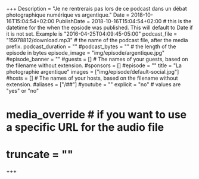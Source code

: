 +++
Description = "Je ne rentrerais pas lors de ce podcast dans un débat photographique numérique vs argentique."
Date = 2018-10-16T15:04:54+02:00
PublishDate = 2018-10-16T15:04:54+02:00 # this is the datetime for the when the epsiode was published. This will default to Date if it is not set. Example is "2016-04-25T04:09:45-05:00"
podcast_file = "15978812/download.mp3" # the name of the podcast file, after the media prefix.
podcast_duration = ""
#podcast_bytes = "" # the length of the episode in bytes
episode_image = "img/episode/argentique.jpg"
#episode_banner = ""
#guests = [] # The names of your guests, based on the filename without extension.
#sponsors = []
#episode = ""
title = "La photographie argentique"
images = ["img/episode/default-social.jpg"]
#hosts = [] # The names of your hosts, based on the filename without extension.
#aliases = ["/##"]
#youtube = ""
explicit = "no" # values are "yes" or "no"
# media_override # if you want to use a specific URL for the audio file
# truncate = ""
+++
